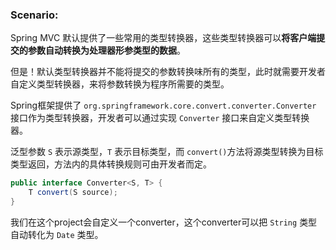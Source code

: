 ### Scenario:

Spring MVC 默认提供了一些常用的类型转换器，这些类型转换器可以**将客户端提交的参数自动转换为处理器形参类型的数据**。

但是！默认类型转换器并不能将提交的参数转换味所有的类型，此时就需要开发者自定义类型转换器，来将参数转换为程序所需要的类型。

Spring框架提供了 `org.springframework.core.convert.converter.Converter` 接口作为类型转换器，开发者可以通过实现 `Converter` 接口来自定义类型转换器。

泛型参数 `S` 表示源类型，`T` 表示目标类型，而 `convert()`方法将源类型转换为目标类型返回，方法内的具体转换规则可由开发者而定。

```java
public interface Converter<S, T> {
    T convert(S source);
}
```

我们在这个project会自定义一个converter，这个converter可以把 `String` 类型自动转化为 `Date` 类型。 